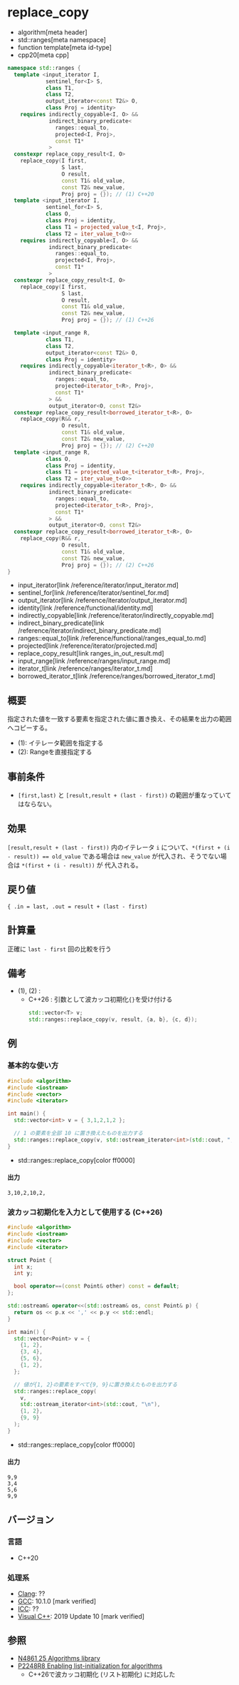 # replace_copy
* algorithm[meta header]
* std::ranges[meta namespace]
* function template[meta id-type]
* cpp20[meta cpp]

```cpp
namespace std::ranges {
  template <input_iterator I,
            sentinel_for<I> S,
            class T1,
            class T2,
            output_iterator<const T2&> O,
            class Proj = identity>
    requires indirectly_copyable<I, O> &&
             indirect_binary_predicate<
               ranges::equal_to,
               projected<I, Proj>,
               const T1*
             >
  constexpr replace_copy_result<I, O>
    replace_copy(I first,
                 S last,
                 O result,
                 const T1& old_value,
                 const T2& new_value,
                 Proj proj = {}); // (1) C++20
  template <input_iterator I,
            sentinel_for<I> S,
            class O,
            class Proj = identity,
            class T1 = projected_value_t<I, Proj>,
            class T2 = iter_value_t<O>>
    requires indirectly_copyable<I, O> &&
             indirect_binary_predicate<
               ranges::equal_to,
               projected<I, Proj>,
               const T1*
             >
  constexpr replace_copy_result<I, O>
    replace_copy(I first,
                 S last,
                 O result,
                 const T1& old_value,
                 const T2& new_value,
                 Proj proj = {}); // (1) C++26

  template <input_range R,
            class T1,
            class T2,
            output_iterator<const T2&> O,
            class Proj = identity>
    requires indirectly_copyable<iterator_t<R>, O> &&
             indirect_binary_predicate<
               ranges::equal_to,
               projected<iterator_t<R>, Proj>,
               const T1*
             > &&
             output_iterator<O, const T2&>
  constexpr replace_copy_result<borrowed_iterator_t<R>, O>
    replace_copy(R&& r,
                 O result,
                 const T1& old_value,
                 const T2& new_value,
                 Proj proj = {}); // (2) C++20
  template <input_range R,
            class O,
            class Proj = identity,
            class T1 = projected_value_t<iterator_t<R>, Proj>,
            class T2 = iter_value_t<O>>
    requires indirectly_copyable<iterator_t<R>, O> &&
             indirect_binary_predicate<
               ranges::equal_to,
               projected<iterator_t<R>, Proj>,
               const T1*
             > &&
             output_iterator<O, const T2&>
  constexpr replace_copy_result<borrowed_iterator_t<R>, O>
    replace_copy(R&& r,
                 O result,
                 const T1& old_value,
                 const T2& new_value,
                 Proj proj = {}); // (2) C++26
}
```
* input_iterator[link /reference/iterator/input_iterator.md]
* sentinel_for[link /reference/iterator/sentinel_for.md]
* output_iterator[link /reference/iterator/output_iterator.md]
* identity[link /reference/functional/identity.md]
* indirectly_copyable[link /reference/iterator/indirectly_copyable.md]
* indirect_binary_predicate[link /reference/iterator/indirect_binary_predicate.md]
* ranges::equal_to[link /reference/functional/ranges_equal_to.md]
* projected[link /reference/iterator/projected.md]
* replace_copy_result[link ranges_in_out_result.md]
* input_range[link /reference/ranges/input_range.md]
* iterator_t[link /reference/ranges/iterator_t.md]
* borrowed_iterator_t[link /reference/ranges/borrowed_iterator_t.md]

## 概要
指定された値を一致する要素を指定された値に置き換え、その結果を出力の範囲へコピーする。

- (1): イテレータ範囲を指定する
- (2): Rangeを直接指定する

## 事前条件
- `[first,last)` と `[result,result + (last - first))` の範囲が重なっていてはならない。


## 効果
`[result,result + (last - first))` 内のイテレータ `i` について、`*(first + (i - result)) == old_value` である場合は `new_value` が代入され、そうでない場合は `*(first + (i - result))` が 代入される。


## 戻り値
`{ .in = last, .out = result + (last - first)`


## 計算量
正確に `last - first` 回の比較を行う


## 備考
- (1), (2) :
    - C++26 : 引数として波カッコ初期化`{}`を受け付ける
        ```cpp
        std::vector<T> v;
        std::ranges::replace_copy(v, result, {a, b}, {c, d});
        ```


## 例
### 基本的な使い方
```cpp example
#include <algorithm>
#include <iostream>
#include <vector>
#include <iterator>

int main() {
  std::vector<int> v = { 3,1,2,1,2 };

  // 1 の要素を全部 10 に置き換えたものを出力する
  std::ranges::replace_copy(v, std::ostream_iterator<int>(std::cout, ","), 1, 10);
}
```
* std::ranges::replace_copy[color ff0000]

#### 出力
```
3,10,2,10,2,
```

### 波カッコ初期化を入力として使用する (C++26)
```cpp example
#include <algorithm>
#include <iostream>
#include <vector>
#include <iterator>

struct Point {
  int x;
  int y;

  bool operator==(const Point& other) const = default;
};

std::ostream& operator<<(std::ostream& os, const Point& p) {
  return os << p.x << ',' << p.y << std::endl;
}

int main() {
  std::vector<Point> v = {
    {1, 2},
    {3, 4},
    {5, 6},
    {1, 2},
  };

  // 値が{1, 2}の要素をすべて{9, 9}に置き換えたものを出力する
  std::ranges::replace_copy(
    v,
    std::ostream_iterator<int>(std::cout, "\n"),
    {1, 2},
    {9, 9}
  );
}
```
* std::ranges::replace_copy[color ff0000]

#### 出力
```
9,9
3,4
5,6
9,9
```

## バージョン
### 言語
- C++20

### 処理系
- [Clang](/implementation.md#clang): ??
- [GCC](/implementation.md#gcc): 10.1.0 [mark verified]
- [ICC](/implementation.md#icc): ??
- [Visual C++](/implementation.md#visual_cpp): 2019 Update 10 [mark verified]

## 参照
- [N4861 25 Algorithms library](https://timsong-cpp.github.io/cppwp/n4861/algorithms)
- [P2248R8 Enabling list-initialization for algorithms](https://open-std.org/jtc1/sc22/wg21/docs/papers/2024/p2248r8.html)
    - C++26で波カッコ初期化 (リスト初期化) に対応した
